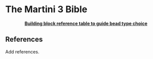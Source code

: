 # The Martini 3 Bible

<p align="center">
  <a href="./docs/assets/building_block_table.pdf"><b>Building block reference table to guide bead type choice</b></a>
</p>

## References

Add references.

